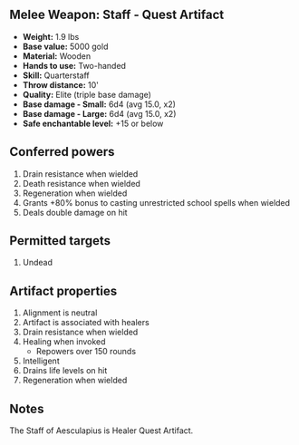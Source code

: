 ## Melee Weapon: Staff - Quest Artifact

- **Weight:**  1.9 lbs
- **Base value:**   5000 gold
- **Material:** Wooden
- **Hands to use:** Two-handed
- **Skill:**   Quarterstaff
- **Throw distance:**    10'
- **Quality:** Elite (triple base damage)
- **Base damage - Small:**    6d4 (avg 15.0, x2)
- **Base damage - Large:**    6d4 (avg 15.0, x2)
- **Safe enchantable level:** +15 or below

## Conferred powers
1. Drain resistance when wielded
2. Death resistance when wielded
3. Regeneration when wielded
4. Grants +80% bonus to casting unrestricted school spells when wielded
5. Deals double damage on hit

## Permitted targets
1. Undead

## Artifact properties
1. Alignment is neutral
2. Artifact is associated with healers
3. Drain resistance when wielded
4. Healing when invoked
    * Repowers over 150 rounds
5. Intelligent
6. Drains life levels on hit
7. Regeneration when wielded

## Notes
The Staff of Aesculapius is Healer Quest Artifact.